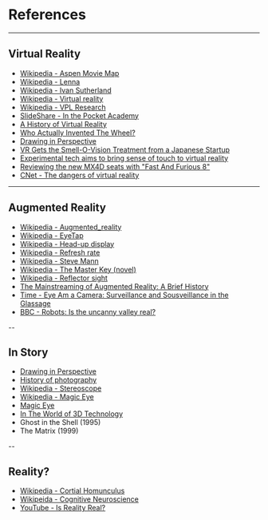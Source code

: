 # References

---

## Virtual Reality

- [Wikipedia - Aspen Movie Map](https://en.wikipedia.org/wiki/Aspen_Movie_Map)
- [Wikipedia - Lenna](https://en.wikipedia.org/wiki/Lenna)
- [Wikipedia - Ivan Sutherland](https://en.wikipedia.org/wiki/Ivan_Sutherland)
- [Wikipedia - Virtual reality](https://en.wikipedia.org/wiki/Virtual_reality)
- [Wikipedia - VPL Research](https://en.wikipedia.org/wiki/VPL_Research)
- [SlideShare - In the Pocket Academy](https://www.slideshare.net/ITPocket/in-the-pocket-academy-vr-the-past-present-future-of-vr)
- [A History of Virtual Reality](https://sebastianmuriel.com/2017/02/10/a-history-of-virtual-reality/)
- [Who Actually Invented The Wheel?](http://mentalfloss.com/article/62357/who-actually-invented-wheel)
- [Drawing in Perspective](http://drawingacademy.com/drawing-in-perspective)
- [VR Gets the Smell-O-Vision Treatment from a Japanese Startup](https://www.vrs.org.uk/vr-gets-smell-o-vision-treatment-japanese-startup/)
- [Experimental tech aims to bring sense of touch to virtual reality](https://www.polygon.com/2014/10/1/6877443/experimental-tech-aims-to-bring-sense-of-touch-to-virtual-reality)
- [Reviewing the new MX4D seats with "Fast And Furious 8"](http://www.cinema.com.my/articles/features_details.aspx?search=2017.f_reviewmx4dfastfurious8_35024)
- [CNet - The dangers of virtual reality](https://www.cnet.com/news/the-dangers-of-virtual-reality/)

---

## Augmented Reality

- [Wikipedia - Augmented_reality](https://en.wikipedia.org/wiki/Augmented_reality)
- [Wikipedia - EyeTap](https://en.wikipedia.org/wiki/EyeTap)
- [Wikipedia - Head-up display](https://en.wikipedia.org/wiki/Head-up_display)
- [Wikipedia - Refresh rate](https://en.wikipedia.org/wiki/Refresh_rate)
- [Wikipedia - Steve Mann](https://en.wikipedia.org/wiki/Steve_Mann)
- [Wikipedia - The Master Key (novel)](https://en.wikipedia.org/wiki/The_Master_Key_(novel))
- [Wikipedia - Reflector sight](https://en.wikipedia.org/wiki/Reflector_sight)
- [The Mainstreaming of Augmented Reality: A Brief History](https://hbr.org/2016/10/the-mainstreaming-of-augmented-reality-a-brief-history)
- [Time - Eye Am a Camera: Surveillance and Sousveillance in the Glassage](http://techland.time.com/2012/11/02/eye-am-a-camera-surveillance-and-sousveillance-in-the-glassage/)
- [BBC - Robots: Is the uncanny valley real?](http://www.bbc.com/future/story/20130901-is-the-uncanny-valley-real)

--

## In Story

- [Drawing in Perspective](http://drawingacademy.com/drawing-in-perspective)
- [History of photography](https://en.wikipedia.org/wiki/History_of_photography)
- [Wikipedia - Stereoscope](https://en.wikipedia.org/wiki/Stereoscope)
- [Wikipedia - Magic Eye](https://en.wikipedia.org/wiki/Magic_Eye)
- [Magic Eye](http://www.magiceye.com/)
- [In The World of 3D Technology](http://fashion.bodi.me/the-world-of-3d-technology/)
- Ghost in the Shell (1995)
- The Matrix (1999)

--

## Reality?

- [Wikipedia - Cortial Homunculus](https://en.wikipedia.org/wiki/Cortical_homunculus)
- [Wikipeida - Cognitive Neuroscience](https://en.wikipedia.org/wiki/Cognitive_neuroscience)
- [YouTube - Is Reality Real?](https://youtu.be/tlTKTTt47WE)
